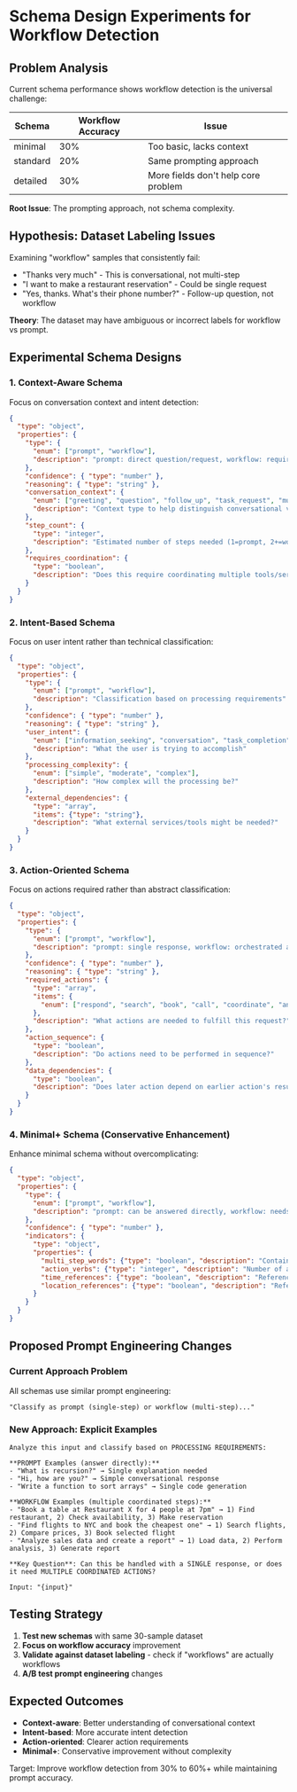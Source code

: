 # Schema Design Experiments for Workflow Detection

## Problem Analysis

Current schema performance shows workflow detection is the universal challenge:

| Schema | Workflow Accuracy | Issue |
|--------|-------------------|-------|
| minimal | 30% | Too basic, lacks context |
| standard | 20% | Same prompting approach |
| detailed | 30% | More fields don't help core problem |

**Root Issue**: The prompting approach, not schema complexity.

## Hypothesis: Dataset Labeling Issues

Examining "workflow" samples that consistently fail:
- "Thanks very much" - This is conversational, not multi-step
- "I want to make a restaurant reservation" - Could be single request
- "Yes, thanks. What's their phone number?" - Follow-up question, not workflow

**Theory**: The dataset may have ambiguous or incorrect labels for workflow vs prompt.

## Experimental Schema Designs

### **1. Context-Aware Schema**
Focus on conversation context and intent detection:

```json
{
  "type": "object",
  "properties": {
    "type": {
      "enum": ["prompt", "workflow"],
      "description": "prompt: direct question/request, workflow: requires multiple coordinated steps"
    },
    "confidence": { "type": "number" },
    "reasoning": { "type": "string" },
    "conversation_context": {
      "enum": ["greeting", "question", "follow_up", "task_request", "multi_step"],
      "description": "Context type to help distinguish conversational vs task-oriented"
    },
    "step_count": {
      "type": "integer",
      "description": "Estimated number of steps needed (1=prompt, 2+=workflow)"
    },
    "requires_coordination": {
      "type": "boolean", 
      "description": "Does this require coordinating multiple tools/services?"
    }
  }
}
```

### **2. Intent-Based Schema**
Focus on user intent rather than technical classification:

```json
{
  "type": "object", 
  "properties": {
    "type": {
      "enum": ["prompt", "workflow"],
      "description": "Classification based on processing requirements"
    },
    "confidence": { "type": "number" },
    "reasoning": { "type": "string" },
    "user_intent": {
      "enum": ["information_seeking", "conversation", "task_completion", "multi_task_orchestration"],
      "description": "What the user is trying to accomplish"
    },
    "processing_complexity": {
      "enum": ["simple", "moderate", "complex"],
      "description": "How complex will the processing be?"
    },
    "external_dependencies": {
      "type": "array",
      "items": {"type": "string"},
      "description": "What external services/tools might be needed?"
    }
  }
}
```

### **3. Action-Oriented Schema**
Focus on actions required rather than abstract classification:

```json
{
  "type": "object",
  "properties": {
    "type": {
      "enum": ["prompt", "workflow"], 
      "description": "prompt: single response, workflow: orchestrated actions"
    },
    "confidence": { "type": "number" },
    "reasoning": { "type": "string" },
    "required_actions": {
      "type": "array",
      "items": {
        "enum": ["respond", "search", "book", "call", "coordinate", "analyze", "generate"]
      },
      "description": "What actions are needed to fulfill this request?"
    },
    "action_sequence": {
      "type": "boolean",
      "description": "Do actions need to be performed in sequence?"
    },
    "data_dependencies": {
      "type": "boolean",
      "description": "Does later action depend on earlier action's results?"
    }
  }
}
```

### **4. Minimal+ Schema (Conservative Enhancement)**
Enhance minimal schema without overcomplicating:

```json
{
  "type": "object",
  "properties": {
    "type": {
      "enum": ["prompt", "workflow"],
      "description": "prompt: can be answered directly, workflow: needs multiple coordinated steps"  
    },
    "confidence": { "type": "number" },
    "indicators": {
      "type": "object",
      "properties": {
        "multi_step_words": {"type": "boolean", "description": "Contains 'and', 'then', 'also', etc."},
        "action_verbs": {"type": "integer", "description": "Number of action verbs found"},
        "time_references": {"type": "boolean", "description": "References specific times/dates"},
        "location_references": {"type": "boolean", "description": "References specific locations"}
      }
    }
  }
}
```

## Proposed Prompt Engineering Changes

### **Current Approach Problem**
All schemas use similar prompt engineering:
```
"Classify as prompt (single-step) or workflow (multi-step)..."
```

### **New Approach: Explicit Examples**
```
Analyze this input and classify based on PROCESSING REQUIREMENTS:

**PROMPT Examples (answer directly):**
- "What is recursion?" → Single explanation needed
- "Hi, how are you?" → Simple conversational response  
- "Write a function to sort arrays" → Single code generation

**WORKFLOW Examples (multiple coordinated steps):**
- "Book a table at Restaurant X for 4 people at 7pm" → 1) Find restaurant, 2) Check availability, 3) Make reservation
- "Find flights to NYC and book the cheapest one" → 1) Search flights, 2) Compare prices, 3) Book selected flight
- "Analyze sales data and create a report" → 1) Load data, 2) Perform analysis, 3) Generate report

**Key Question**: Can this be handled with a SINGLE response, or does it need MULTIPLE COORDINATED ACTIONS?

Input: "{input}"
```

## Testing Strategy

1. **Test new schemas** with same 30-sample dataset
2. **Focus on workflow accuracy** improvement 
3. **Validate against dataset labeling** - check if "workflows" are actually workflows
4. **A/B test prompt engineering** changes

## Expected Outcomes

- **Context-aware**: Better understanding of conversational context
- **Intent-based**: More accurate intent detection  
- **Action-oriented**: Clearer action requirements
- **Minimal+**: Conservative improvement without complexity

Target: Improve workflow detection from 30% to 60%+ while maintaining prompt accuracy.